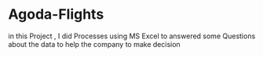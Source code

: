 # Agoda-Flights
in this Project , I did Processes using MS Excel to answered some Questions about the data to help the company to make decision 
